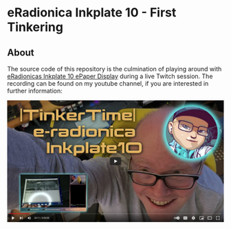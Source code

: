 # eRadionica Inkplate 10 - First Tinkering

## About

The source code of this repository is the culmination of playing around with
[eRadionicas Inkplate 10 ePaper Display](https://e-radionica.com/en/inkplate-30.html) during a live Twitch session. The
recording can be found on my youtube channel, if you are interested in further
information:

[![Join me during my development](share/youtube_link.jpg)](https://www.youtube.com/watch?v=LGoTi9iqgDI&lc=Ugwg0O2OZkgPSSAaBVV4AaABAg)

